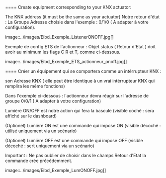 ==== Create equipment corresponding to your KNX actuator:

The KNX address (it must be the same as your actuator)
Notre retour d'état : La Groupe Adresse choisie dans l'exemple : 0/1/0 ( A adapter à votre configuration).

image::../images/Eibd_Exemple_ListenerONOFF.jpg[]

Exemple de config ETS de l'actionneur :
Objet status ( Retour d'Etat ) doit avoir au minimum les flags C R et T, comme ci-dessous.

image::../images/Eibd_Exemple_ETS_actionneur_onoff.jpg[]


==== Créer un équipement qui se comportera comme un intérrupteur KNX :

son Adresse KNX ( elle peut être identique à un vrai intérrupteur KNX qui remplira les même fonctions)

Dans l'exemple ci-dessous : l'actionneur devra réagir sur l'adresse de groupe 0/0/1 ( A adapter à votre configuration)

Lumière ON/OFF est notre action qui fera la bascule (visible coché : sera affiché sur le dashboard)

(Optionel) Lumière ON est une commande qui impose ON (visible décoché : utilisé uniquement via un scénario)

(Optionel) Lumière OFF est une commande qui impose OFF (visible décoché : sert uniquement via un scénario)

Important : Ne pas oublier de choisir dans le champs Retour d'Etat la commande crée précédemment.

image::../images/Eibd_Exemple_LumONOFF.jpg[]